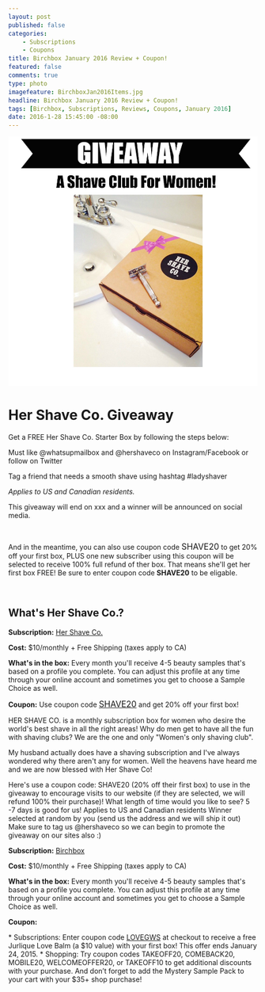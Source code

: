 ```yaml
---
layout: post
published: false
categories: 
    - Subscriptions
    - Coupons
title: Birchbox January 2016 Review + Coupon!
featured: false
comments: true
type: photo
imagefeature: BirchboxJan2016Items.jpg
headline: Birchbox January 2016 Review + Coupon!
tags: [Birchbox, Subscriptions, Reviews, Coupons, January 2016]
date: 2016-1-28 15:45:00 -08:00
---
```


<center><a href="https://www.birchbox.com/invite/whatsupmailbox" target="_blank">
<img src="/images/GiveawayHerShaveCoJan2016.jpg" border="0" style="border:none;max-width:100%;" alt="Her Shave Co Giveaway!" />
</a></center>

# Her Shave Co. Giveaway

<p>Get a FREE Her Shave Co. Starter Box by following the steps below:</p>

<p><i class="icon-circle-arrow-right"></i> Must like @whatsupmailbox and @hershaveco on Instagram/Facebook or follow on Twitter</p>
<p><i class="icon-circle-arrow-right"></i>Tag a friend that needs a smooth shave using hashtag #ladyshaver</p>

<p><i>Applies to US and Canadian residents.</i></p>

<p>This giveaway will end on xxx and a winner will be announced on social media.</p>

<br>

<p>And in the meantime, you can also use coupon code <big>SHAVE20</big> to get 20% off your first box, PLUS one new subscriber using this coupon will be selected to receive 100% full refund of ther box. That means she'll get her first box FREE! Be sure to enter coupon code <b>SHAVE20</b> to be eligable.</p>

<br>

## What's Her Shave Co.?

<p><b>Subscription:</b> <a href="https://www.hershaveco.com" target="_blank">Her Shave Co.</a></p>
<p><b>Cost:</b> $10/monthly + Free Shipping (taxes apply to CA)</p>
<p><b>What's in the box:</b> Every month you'll receive 4-5 beauty samples that's based on a profile you complete. You can adjust this profile at any time through your online account and sometimes you get to choose a Sample Choice as well.</p>
<p><b>Coupon:</b> Use coupon code <a href="https://www.hershaveco.com" target="_blank"><big>SHAVE20</big></a> and get 20% off your first box!

<p>HER SHAVE CO. is a monthly subscription box for women who desire the world's best shave in all the right areas! Why do men get to have all the fun with shaving clubs?  We are the one and only "Women's only shaving club".</p>

<p>My husband actually does have a shaving subscription and I've always wondered why there aren't any for women. Well the heavens have heard me and we are now blessed with Her Shave Co!</p>

Here's use a coupon code: SHAVE20 (20% off their first box) to use in the giveaway to encourage visits to our website (if they are selected, we will refund 100% their purchase)!
What length of time would you like to see? 5 -7 days is good for us!
Applies to US and Canadian residents
Winner selected at random by you (send us the address and we will ship it out)
Make sure to tag us @hershaveco so we can begin to promote the giveaway on our sites also :)

<p><b>Subscription:</b> <a href="https://www.birchbox.com/invite/whatsupmailbox" target="_blank">Birchbox</a></p>
<p><b>Cost:</b> $10/monthly + Free Shipping (taxes apply to CA)</p>
<p><b>What's in the box:</b> Every month you'll receive 4-5 beauty samples that's based on a profile you complete. You can adjust this profile at any time through your online account and sometimes you get to choose a Sample Choice as well.</p>
<p><b>Coupon:</b></p>
* Subscriptions: Enter coupon code <a href="https://www.birchbox.com/invite/whatsupmailbox" target="_blank">LOVEGWS</a> at checkout to receive a free Jurlique Love Balm (a $10 value) with your first box! This offer ends January 24, 2015.
* Shopping: Try coupon codes TAKEOFF20, COMEBACK20, MOBILE20, WELCOMEOFFER20, or TAKEOFF10 to get additional discounts with your purchase. And don’t forget to add the Mystery Sample Pack to your cart with your $35+ shop purchase!

<br>
